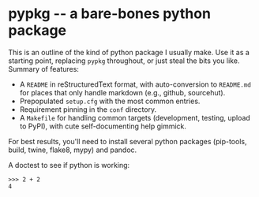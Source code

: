 # pypkg \-- a bare-bones python package

This is an outline of the kind of python package I usually make. Use it
as a starting point, replacing `pypkg` throughout, or just steal the
bits you like. Summary of features:

-   A `README` in reStructuredText format, with auto-conversion to
    `README.md` for places that only handle markdown (e.g., github,
    sourcehut).
-   Prepopulated `setup.cfg` with the most common entries.
-   Requirement pinning in the `conf` directory.
-   A `Makefile` for handling common targets (development, testing,
    upload to PyPI), with cute self-documenting help gimmick.

For best results, you\'ll need to install several python packages
(pip-tools, build, twine, flake8, mypy) and pandoc.

A doctest to see if python is working:

    >>> 2 + 2
    4
